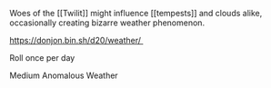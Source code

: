 Woes of the [[Twilit]] might influence [[tempests]] and clouds alike, occasionally creating bizarre weather phenomenon. 

https://donjon.bin.sh/d20/weather/ 

Roll once per day

Medium Anomalous Weather

